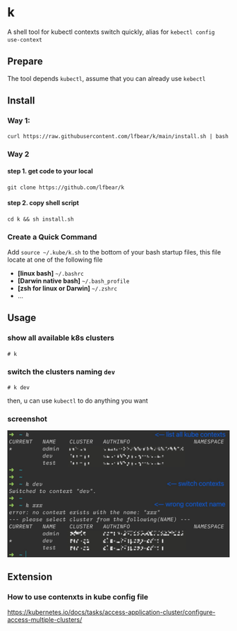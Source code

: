 # k
A shell tool for kubectl contexts switch quickly, alias for `kebectl config use-context`

## Prepare
The tool depends `kubectl`, assume that you can already use `kebectl`

## Install

### Way 1:

`curl https://raw.githubusercontent.com/lfbear/k/main/install.sh | bash`

### Way 2

#### step 1. get code to your local	

`git clone https://github.com/lfbear/k`

#### step 2. copy shell script	

`cd k && sh install.sh`	

### Create a Quick Command

Add `source ~/.kube/k.sh` to the bottom of your bash startup files, this file locate at one of the following file
- **[linux bash]** `~/.bashrc` 
- **[Darwin native bash]** `~/.bash_profile` 
- **[zsh for linux or Darwin]** `~/.zshrc`
- ...

## Usage

### show all available k8s clusters
`# k`

### switch the clusters naming `dev`
`# k dev`

then, u can use `kubectl` to do anything you want

### screenshot

![usage screenshot](https://github.com/lfbear/k/blob/main/cmd.jpg?raw=true)

## Extension

### How to use contenxts in kube config file

https://kubernetes.io/docs/tasks/access-application-cluster/configure-access-multiple-clusters/

